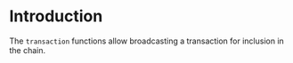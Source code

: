# Introduction

The `transaction` functions allow broadcasting a transaction for inclusion in the chain.
